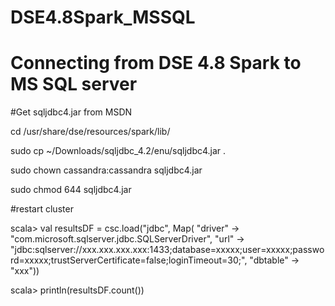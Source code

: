 # DSE4.8Spark_MSSQL
# Connecting from DSE 4.8 Spark to MS SQL server

#Get sqljdbc4.jar from MSDN

cd /usr/share/dse/resources/spark/lib/

sudo cp  ~/Downloads/sqljdbc_4.2/enu/sqljdbc4.jar .

sudo chown cassandra:cassandra sqljdbc4.jar 

sudo chmod 644 sqljdbc4.jar


#restart cluster

scala> val resultsDF = csc.load("jdbc", Map( "driver" -> "com.microsoft.sqlserver.jdbc.SQLServerDriver", "url" -> "jdbc:sqlserver://xxx.xxx.xxx.xxx:1433;database=xxxxx;user=xxxxx;password=xxxxx;trustServerCertificate=false;loginTimeout=30;", "dbtable" -> "xxx"))

scala> println(resultsDF.count())
